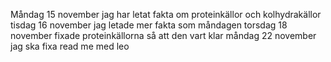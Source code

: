 Måndag 15 november jag har letat fakta om proteinkällor och kolhydrakällor
tisdag 16 november jag letade mer fakta som måndagen
torsdag 18 november fixade proteinkällorna så att den vart klar
måndag 22 november jag ska fixa read me med leo
